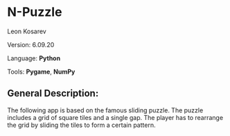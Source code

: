 # N-Puzzle

Leon Kosarev 

Version: 6.09.20 

Language: **Python**

Tools: **Pygame**, **NumPy**

## General Description: 

The following app is based on the famous sliding puzzle. The puzzle includes a grid of square tiles and a single gap. The player has to rearrange the grid by 
sliding the tiles to form a certain pattern.


